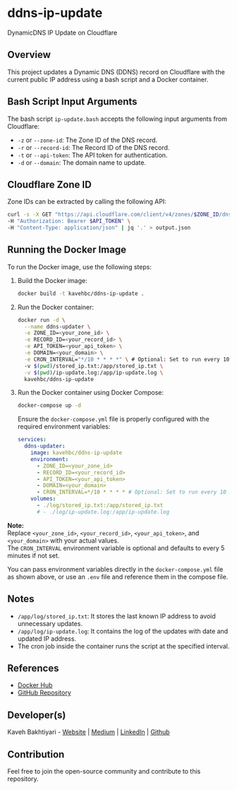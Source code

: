 # ddns-ip-update
DynamicDNS IP Update on Cloudflare

## Overview
This project updates a Dynamic DNS (DDNS) record on Cloudflare with the current public IP address using a bash script and a Docker container.

## Bash Script Input Arguments
The bash script `ip-update.bash` accepts the following input arguments from Cloudflare:

- `-z` or `--zone-id`: The Zone ID of the DNS record.
- `-r` or `--record-id`: The Record ID of the DNS record.
- `-t` or `--api-token`: The API token for authentication.
- `-d` or `--domain`: The domain name to update.

## Cloudflare Zone ID
Zone IDs can be extracted by calling the following API:


```bash
curl -s -X GET "https://api.cloudflare.com/client/v4/zones/$ZONE_ID/dns_records" \
-H "Authorization: Bearer $API_TOKEN" \
-H "Content-Type: application/json" | jq '.' > output.json
```

## Running the Docker Image
To run the Docker image, use the following steps:

1. Build the Docker image:
   ```bash
   docker build -t kavehbc/ddns-ip-update .
   ```

2. Run the Docker container:
   ```bash
   docker run -d \
     --name ddns-updater \
     -e ZONE_ID=<your_zone_id> \
     -e RECORD_ID=<your_record_id> \
     -e API_TOKEN=<your_api_token> \
     -e DOMAIN=<your_domain> \
     -e CRON_INTERVAL="*/10 * * * *" \ # Optional: Set to run every 10 minutes
     -v $(pwd)/stored_ip.txt:/app/stored_ip.txt \
     -v $(pwd)/ip-update.log:/app/ip-update.log \
     kavehbc/ddns-ip-update
   ```

3. Run the Docker container using Docker Compose:

   ```bash
   docker-compose up -d
   ```

   Ensure the `docker-compose.yml` file is properly configured with the required environment variables:

   ```yaml
   services:
     ddns-updater:
       image: kavehbc/ddns-ip-update
       environment:
         - ZONE_ID=<your_zone_id>
         - RECORD_ID=<your_record_id>
         - API_TOKEN=<your_api_token>
         - DOMAIN=<your_domain>
         - CRON_INTERVAL=*/10 * * * * # Optional: Set to run every 10 minutes
       volumes:
         - ./log/stored_ip.txt:/app/stored_ip.txt
         # - ./log/ip-update.log:/app/ip-update.log
   ```

**Note:**  
Replace `<your_zone_id>`, `<your_record_id>`, `<your_api_token>`, and `<your_domain>` with your actual values.  
The `CRON_INTERVAL` environment variable is optional and defaults to every 5 minutes if not set.

You can pass environment variables directly in the `docker-compose.yml` file as shown above, or use an `.env` file and reference them in the compose file.

## Notes
- `/app/log/stored_ip.txt`: It stores the last known IP address to avoid unnecessary updates.
- `/app/log/ip-update.log`: It contains the log of the updates with date and updated IP address.
- The cron job inside the container runs the script at the specified interval.

## References
- [Docker Hub](https://hub.docker.com/repository/docker/kavehbc/ddns-ip-updat)
- [GitHub Repository](https://github.com/kavehbc/ddns-ip-update)

## Developer(s)
Kaveh Bakhtiyari - [Website](http://bakhtiyari.com) | [Medium](https://medium.com/@bakhtiyari)
  | [LinkedIn](https://www.linkedin.com/in/bakhtiyari) | [Github](https://github.com/kavehbc)

## Contribution
Feel free to join the open-source community and contribute to this repository.